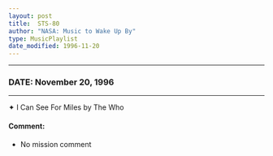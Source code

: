 ```yaml
---
layout: post
title:  STS-80
author: "NASA: Music to Wake Up By"
type: MusicPlaylist
date_modified: 1996-11-20
---
```


----
### DATE: November 20, 1996
----
✦ I Can See For Miles by The Who

#### Comment:
* No mission comment
